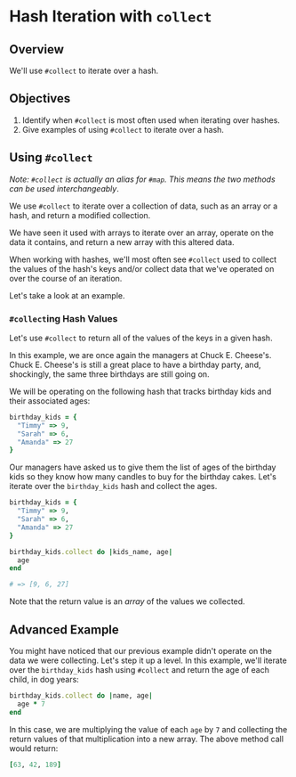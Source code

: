 # Hash Iteration with `collect`

## Overview

We'll use `#collect` to iterate over a hash.

## Objectives

1. Identify when `#collect` is most often used when iterating over hashes.
2. Give examples of using `#collect` to iterate over a hash.

## Using `#collect`

*Note: `#collect` is actually an alias for `#map`. This means the two methods
can be used interchangeably*.

We use `#collect` to iterate over a collection of data, such as an array or a
hash, and return a modified collection.

We have seen it used with arrays to iterate over an array, operate on the data
it contains, and return a new array with this altered data.

When working with hashes, we'll most often see `#collect` used to collect the
values of the hash's keys and/or collect data that we've operated on over the
course of an iteration.

Let's take a look at an example.

### `#collect`ing Hash Values

Let's use `#collect` to return all of the values of the keys in a given hash.

In this example, we are once again the managers at Chuck E. Cheese's. Chuck E.
Cheese's is still a great place to have a birthday party, and, shockingly, the
same three birthdays are still going on.

We will be operating on the following hash that tracks birthday kids and their
associated ages:

```ruby
birthday_kids = {
  "Timmy" => 9,
  "Sarah" => 6,
  "Amanda" => 27
}
```

Our managers have asked us to give them the list of ages of the birthday kids so
they know how many candles to buy for the birthday cakes. Let's iterate over the
`birthday_kids` hash and collect the ages.

```ruby
birthday_kids = {
  "Timmy" => 9,
  "Sarah" => 6,
  "Amanda" => 27
}

birthday_kids.collect do |kids_name, age|
  age
end

# => [9, 6, 27]
```

Note that the return value is an *array* of the values we collected.

## Advanced Example

You might have noticed that our previous example didn't operate on the data we
were collecting. Let's step it up a level. In this example, we'll iterate over
the `birthday_kids` hash using `#collect` and return the age of each child, in
dog years:

```ruby
birthday_kids.collect do |name, age|
  age * 7
end
```

In this case, we are multiplying the value of each `age` by `7` and collecting
the return values of that multiplication into a new array. The above method call
would return:

```ruby
[63, 42, 189]
```
